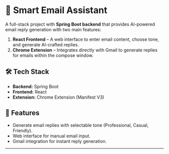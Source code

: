 # 📧 Smart Email Assistant

A full-stack project with **Spring Boot backend** that provides AI-powered email reply generation with two main features:

1. **React Frontend** – A web interface to enter email content, choose tone, and generate AI-crafted replies.
2. **Chrome Extension** – Integrates directly with Gmail to generate replies for emails within the compose window.

## 🛠 Tech Stack
- **Backend:** Spring Boot
- **Frontend:** React
- **Extension:** Chrome Extension (Manifest V3)

## 🚀 Features
- Generate email replies with selectable tone (Professional, Casual, Friendly).
- Web interface for manual email input.
- Gmail integration for instant reply generation.

---
